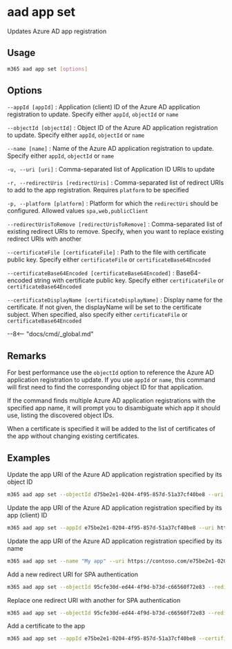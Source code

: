 # aad app set

Updates Azure AD app registration

## Usage

```sh
m365 aad app set [options]
```

## Options

`--appId [appId]`
: Application (client) ID of the Azure AD application registration to update. Specify either `appId`, `objectId` or `name`

`--objectId [objectId]`
: Object ID of the Azure AD application registration to update. Specify either `appId`, `objectId` or `name`

`--name [name]`
: Name of the Azure AD application registration to update. Specify either `appId`, `objectId` or `name`

`-u, --uri [uri]`
: Comma-separated list of Application ID URIs to update

`-r, --redirectUris [redirectUris]`
: Comma-separated list of redirect URIs to add to the app registration. Requires `platform` to be specified

`-p, --platform [platform]`
: Platform for which the `redirectUri` should be configured. Allowed values `spa,web,publicClient`

`--redirectUrisToRemove [redirectUrisToRemove]`
: Comma-separated list of existing redirect URIs to remove. Specify, when you want to replace existing redirect URIs with another

`--certificateFile [certificateFile]`
: Path to the file with certificate public key. Specify either `certificateFile` or `certificateBase64Encoded`

`--certificateBase64Encoded [certificateBase64Encoded]`
: Base64-encoded string with certificate public key. Specify either `certificateFile` or `certificateBase64Encoded`

`--certificateDisplayName [certificateDisplayName]`
: Display name for the certificate. If not given, the displayName will be set to the certificate subject. When specified, also specify either `certificateFile` or `certificateBase64Encoded`

--8<-- "docs/cmd/_global.md"

## Remarks

For best performance use the `objectId` option to reference the Azure AD application registration to update. If you use `appId` or `name`, this command will first need to find the corresponding object ID for that application.

If the command finds multiple Azure AD application registrations with the specified app name, it will prompt you to disambiguate which app it should use, listing the discovered object IDs.

When a certificate is specified it will be added to the list of certificates of the app without changing existing certificates.

## Examples

Update the app URI of the Azure AD application registration specified by its object ID

```sh
m365 aad app set --objectId d75be2e1-0204-4f95-857d-51a37cf40be8 --uri https://contoso.com/e75be2e1-0204-4f95-857d-51a37cf40be8
```

Update the app URI of the Azure AD application registration specified by its app (client) ID

```sh
m365 aad app set --appId e75be2e1-0204-4f95-857d-51a37cf40be8 --uri https://contoso.com/e75be2e1-0204-4f95-857d-51a37cf40be8
```

Update the app URI of the Azure AD application registration specified by its name

```sh
m365 aad app set --name "My app" --uri https://contoso.com/e75be2e1-0204-4f95-857d-51a37cf40be8
```

Add a new redirect URI for SPA authentication

```sh
m365 aad app set --objectId 95cfe30d-ed44-4f9d-b73d-c66560f72e83 --redirectUris https://contoso.com/auth --platform spa
```

Replace one redirect URI with another for SPA authentication

```sh
m365 aad app set --objectId 95cfe30d-ed44-4f9d-b73d-c66560f72e83 --redirectUris https://contoso.com/auth --platform spa --redirectUrisToRemove https://contoso.com/old-auth
```

Add a certificate to the app

```sh
m365 aad app set --appId e75be2e1-0204-4f95-857d-51a37cf40be8 --certificateDisplayName "Some certificate name" --certificateFile "c:\temp\some-certificate.cer"
```
